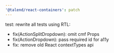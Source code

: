 ```yaml
---
'@talend/react-containers': patch
---
```


test: rewrite all tests using RTL:

- fix(ActionSplitDropdown): omit cmf Props
- fix(ActionDropdown): pass required id for a11y
- fix: remove old React contextTypes api